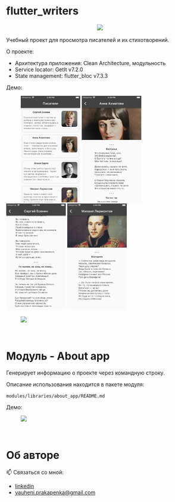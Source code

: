# flutter_writers

<p align="center">
  <img src="https://cdni.rbth.com/rbthmedia/images/2018.02/article/5a799ead85600a02560b32f0.jpg" width=400>
</p>

Учебный проект для просмотра писателей и их стихотворений. 

О проекте:

- Архитектура приложения: Clean Architecture, модульность
- Service locator: GetIt v7.2.0
- State management: flutter_bloc v7.3.3


Демо:

&nbsp;&nbsp;&nbsp;&nbsp;&nbsp;&nbsp;&nbsp;&nbsp;&nbsp;&nbsp;<img src=".github/screen-1.png" width=160>  <img src=".github/screen-2.png" width=160>  <img src=".github/screen-3.png" width=160>  <img src=".github/screen-4.png" width=160>


&nbsp;&nbsp;&nbsp;&nbsp;&nbsp;&nbsp;&nbsp;&nbsp;&nbsp;&nbsp;<img src=".github/writer_demo.gif" height=400>

<br>

# Модуль - About app

Генерирует информацию о проекте через командную строку.

Описание использования находится в пакете модуля:
```
modules/libraries/about_app/README.md
```

Демо:

&nbsp;&nbsp;&nbsp;&nbsp;&nbsp;&nbsp;&nbsp;&nbsp;&nbsp;&nbsp;<img src="modules/about_app/.github/about_app_demo.gif" width=600>

<br>

# Об авторе

📫 Связаться со мной:
- [linkedin](https://www.linkedin.com/in/yauheni-prakapenka/)
- yauheni.prakapenka@gmail.com
